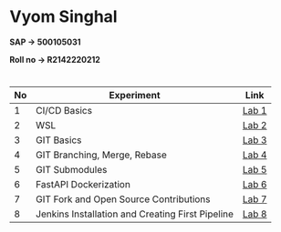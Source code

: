 # Vyom Singhal
**SAP -> 500105031**

**Roll no -> R2142220212**
#

| No | Experiment                                | Link |
|----|-------------------------------------------|------|
| 1  | CI/CD Basics                              | [Lab 1](./Vyom_Singhal_DevOps_Lab_1.md) |
| 2  | WSL                                       | [Lab 2](./Vyom_Singhal_DevOps_Lab_2.md) |
| 3  | GIT Basics                                | [Lab 3](./Vyom_Singhal_DevOps_Lab_3.md) |
| 4  | GIT Branching, Merge, Rebase              | [Lab 4](./Vyom_Singhal_DevOps_Lab_4.md) |
| 5  | GIT Submodules                            | [Lab 5](./Vyom_Singhal_DevOps_Lab_5.md) |
| 6  | FastAPI Dockerization                     | [Lab 6](./Vyom_Singhal_DevOps_Lab_6.md) |
| 7  | GIT Fork and Open Source Contributions    | [Lab 7](./Vyom_Singhal_DevOps_Lab_7.md) |
| 8  | Jenkins Installation and Creating First Pipeline    | [Lab 8](./Vyom_Singhal_DevOps_Lab_8.md) |
